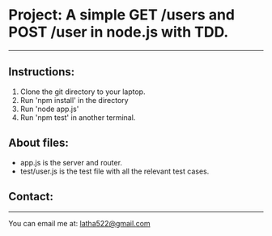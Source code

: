 # Project: A simple GET /users and POST /user in node.js with TDD.
---

## Instructions:
1. Clone the git directory to your laptop.
2. Run 'npm install' in the directory
3. Run 'node app.js'
5. Run 'npm test' in another terminal.

## About files:
* app.js is the server and router.
* test/user.js is the test file with all the relevant test cases.

## Contact:
---
You can email me at: latha522@gmail.com
